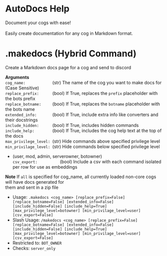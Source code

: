 # AutoDocs Help

Document your cogs with ease!<br/><br/>Easily create documentation for any cog in Markdown format.

# .makedocs (Hybrid Command)
Create a Markdown docs page for a cog and send to discord<br/>

**Arguments**<br/>
`cog_name:            `(str) The name of the cog you want to make docs for (Case Sensitive)<br/>
`replace_prefix:      `(bool) If True, replaces the `prefix` placeholder with the bots prefix<br/>
`replace_botname:     `(bool) If True, replaces the `botname` placeholder with the bots name<br/>
`extended_info:       `(bool) If True, include extra info like converters and their docstrings<br/>
`include_hidden:      `(bool) If True, includes hidden commands<br/>
`include_help:        `(bool) If True, includes the cog help text at the top of the docs<br/>
`max_privilege_level: `(str) Hide commands above specified privilege level<br/>
`min_privilage_level: `(str) Hide commands below specified privilege level<br/>
- (user, mod, admin, serverowner, botowner)<br/>
`csv_export:          `(bool) Include a csv with each command isolated per row for use as embeddings<br/>

**Note** If `all` is specified for cog_name, all currently loaded non-core cogs will have docs generated for<br/>
them and sent in a zip file<br/>
 - Usage: `.makedocs <cog_name> [replace_prefix=False] [replace_botname=False] [extended_info=False] [include_hidden=False] [include_help=True] [max_privilege_level=botowner] [min_privilage_level=user] [csv_export=False]`
 - Slash Usage: `/makedocs <cog_name> [replace_prefix=False] [replace_botname=False] [extended_info=False] [include_hidden=False] [include_help=True] [max_privilege_level=botowner] [min_privilage_level=user] [csv_export=False]`
 - Restricted to: `BOT_OWNER`
 - Checks: `server_only`
